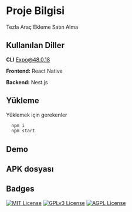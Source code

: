 # Proje Bilgisi

Tezla Araç Ekleme Satın Alma



## Kullanılan Diller

**CLI** Expo@48.0.18

**Frontend:** React Native

**Backend:** Nest.js


## Yükleme 

Yüklemek için gerekenler

```bash 
  npm i
  npm start
```  
## Demo


## APK dosyası



## Badges


[![MIT License](https://img.shields.io/badge/License-MIT-green.svg)](https://choosealicense.com/licenses/mit/)
[![GPLv3 License](https://img.shields.io/badge/License-GPL%20v3-yellow.svg)](https://opensource.org/licenses/)
[![AGPL License](https://img.shields.io/badge/license-AGPL-blue.svg)](http://www.gnu.org/licenses/agpl-3.0)
